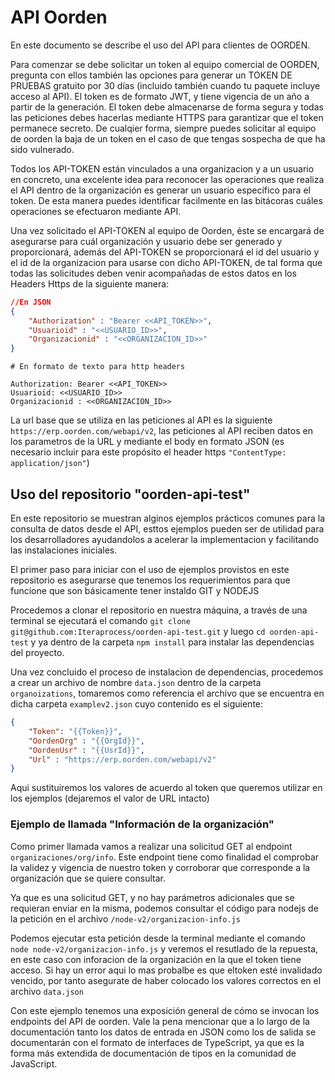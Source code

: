 
# API Oorden

En este documento se describe el uso del API para clientes de OORDEN.

Para comenzar se debe solicitar un token al equipo comercial de OORDEN, pregunta con ellos también las opciones para generar un TOKEN DE PRUEBAS gratuito por 30 días (incluido también cuando tu paquete incluye acceso al API). El token es de formato JWT, y tiene vigencia de un año a partir de la generación. El token debe almacenarse de forma segura y todas las peticiones debes hacerlas mediante HTTPS para garantizar que el token permanece secreto. De cualqier forma, siempre puedes solicitar al equipo de oorden la baja de un token en el caso de que tengas sospecha de que ha sido vulnerado.

Todos los API-TOKEN están vinculados a una organizacion y a un usuario en concreto, una excelente idea para reconocer las operaciones que realiza el API dentro de la organización es generar un usuario específico para el token. De esta manera puedes identificar facilmente en las bitácoras cuáles operaciones se efectuaron mediante API.

Una vez solicitado el API-TOKEN al equipo de Oorden, éste se encargará de asegurarse para cuál organización y usuario debe ser generado y proporcionará, además del API-TOKEN se proporcionará el id del usuario y el id de la organizacion para usarse con dicho API-TOKEN, de tal forma que todas las solicitudes deben venir acompañadas de estos datos en los Headers Https de la siguiente manera:

```json
//En JSON
{
    "Authorization" : "Bearer <<API_TOKEN>>",
    "Usuarioid" : "<<USUARIO_ID>>",
    "Organizacionid" : "<<ORGANIZACION_ID>>"
}
```

```  
# En formato de texto para http headers

Authorization: Bearer <<API_TOKEN>>
Usuarioid: <<USUARIO_ID>>
Organizacionid : <<ORGANIZACION_ID>>
```

La url base que se utiliza en las peticiones al API es la siguiente  `https://erp.oorden.com/webapi/v2`, las peticiones al API reciben datos en los parametros de la URL y mediante el body en formato JSON (es necesario incluir para este propósito el header https `"ContentType: application/json"`)

## Uso del repositorio "oorden-api-test"

En este repositorio se muestran alginos ejemplos prácticos comunes para la consulta de datos desde el API, esttos ejemplos pueden ser de utilidad para los desarrolladores ayudandolos a acelerar la implementacion y facilitando las instalaciones iniciales.

El primer paso para iniciar con el uso de ejemplos provistos en este repositorio es asegurarse que tenemos los requerimientos para que funcione que son básicamente tener instaldo GIT y NODEJS 

Procedemos a clonar el repositorio en nuestra máquina, a través de una terminal se ejecutará el comando `git clone git@github.com:Iteraprocess/oorden-api-test.git` y luego `cd oorden-api-test` y ya dentro de la carpeta `npm install` para instalar las dependencias del proyecto.

Una vez concluido el proceso de instalacion de dependencias, procedemos a crear un archivo de nombre `data.json` dentro de la carpeta `organoizations`, tomaremos como referencia el archivo que se encuentra en dicha carpeta `examplev2.json` cuyo contenido es el siguiente:

```json 
{
    "Token": "{{Token}}",
    "OordenOrg" : "{{OrgId}}",
    "OordenUsr" : "{{UsrId}}",
    "Url" : "https://erp.oorden.com/webapi/v2"
}
``` 

Aqui sustituiremos los valores de acuerdo al token que queremos utilizar en los ejemplos (dejaremos el valor de URL intacto)

### Ejemplo de llamada "Información de la organización"

Como primer llamada vamos a realizar una solicitud GET al endpoint `organizaciones/org/info`. Este endpoint tiene como finalidad el comprobar la validez y vigencia de nuestro token y corroborar que corresponde a la organización que se quiere consultar. 

Ya que es una solicitud GET, y no hay parámetros adicionales que se requieran enviar en la misma, podemos consultar el código para nodejs de la petición en el archivo `/node-v2/organizacion-info.js`

Podemos ejecutar esta petición desde la terminal mediante el comando `node node-v2/organizacion-info.js` y veremos el resutlado de la repuesta, en este caso con inforacion de la organización en la que el token tiene acceso. Si hay un error aqui lo mas probalbe es que eltoken esté invalidado vencido, por tanto asegurate de haber colocado los valores correctos en el archivo `data.json`

Con este ejemplo tenemos una exposición general de cómo se invocan los endpoints del API de oorden. Vale la pena mencionar que a lo largo de la documentación tanto los datos de entrada en JSON como los de salida se documentarán con el formato de interfaces de TypeScript, ya que es la forma más extendida de documentación de tipos en la comunidad de JavaScript.

